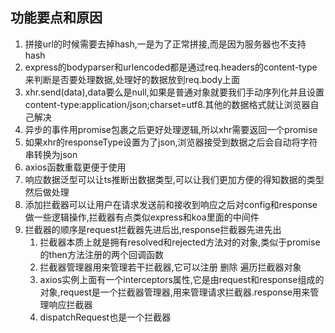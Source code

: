 ## 功能要点和原因
1. 拼接url的时候需要去掉hash,一是为了正常拼接,而是因为服务器也不支持hash
2. express的bodyparser和urlencoded都是通过req.headers的content-type来判断是否要处理数据,处理好的数据放到req.body上面
3. xhr.send(data),data要么是null,如果是普通对象就要我们手动序列化并且设置content-type:application/json;charset=utf8.其他的数据格式就让浏览器自己解决
4. 异步的事件用promise包裹之后更好处理逻辑,所以xhr需要返回一个promise
5. 如果xhr的responseType设置为了json,浏览器接受到数据之后会自动将字符串转换为json
6. axios函数重载更便于使用
7. 响应数据泛型可以让ts推断出数据类型,可以让我们更加方便的得知数据的类型然后做处理
8. 添加拦截器可以让用户在请求发送前和接收到响应之后对config和response做一些逻辑操作,拦截器有点类似express和koa里面的中间件
9. 拦截器的顺序是request拦截器先进后出,response拦截器先进先出
   1.  拦截器本质上就是拥有resolved和rejected方法对的对象,类似于promise的then方法注册的两个回调函数
   2.  拦截器管理器用来管理若干拦截器,它可以注册 删除 遍历拦截器对象
   3.  axios实例上面有一个interceptors属性,它是由request和response组成的对象,request是一个拦截器管理器,用来管理请求拦截器.response用来管理响应拦截器
   4.  dispatchRequest也是一个拦截器
